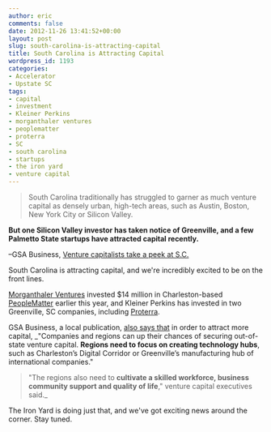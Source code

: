 ```yaml
---
author: eric
comments: false
date: 2012-11-26 13:41:52+00:00
layout: post
slug: south-carolina-is-attracting-capital
title: South Carolina is Attracting Capital
wordpress_id: 1193
categories:
- Accelerator
- Upstate SC
tags:
- capital
- investment
- Kleiner Perkins
- morganthaler ventures
- peoplematter
- proterra
- SC
- south carolina
- startups
- the iron yard
- venture capital
---
```


> South Carolina traditionally has struggled to garner as much venture capital as densely urban, high-tech areas, such as Austin, Boston, New York City or Silicon Valley. 

**But one Silicon Valley investor has taken notice of Greenville, and a few Palmetto State startups have attracted capital recently.**

–GSA Business, [Venture capitalists take a peek at S.C.](http://www.gsabusiness.com/news/45945-venture-capitalists-take-a-peek-at-s-c)



South Carolina is attracting capital, and we're incredibly excited to be on the front lines. 

[Morganthaler Ventures](http://www.morgenthaler.com/) invested $14 million in Charleston-based [PeopleMatter](http://peoplematter.com/) earlier this year, and Kleiner Perkins has invested in two Greenville, SC companies, including [Proterra](http://www.proterra.com/index.php).

GSA Business, a local publication, [also says that](http://www.gsabusiness.com/news/45945-venture-capitalists-take-a-peek-at-s-c) in order to attract more capital, _"Companies and regions can up their chances of securing out-of-state venture capital. **Regions need to focus on creating technology hubs**, such as Charleston’s Digital Corridor or Greenville’s manufacturing hub of international companies."



> "The regions also need to **cultivate a skilled workforce, business community support and quality of life**," venture capital executives said._



The Iron Yard is doing just that, and we've got exciting news around the corner. Stay tuned. 
